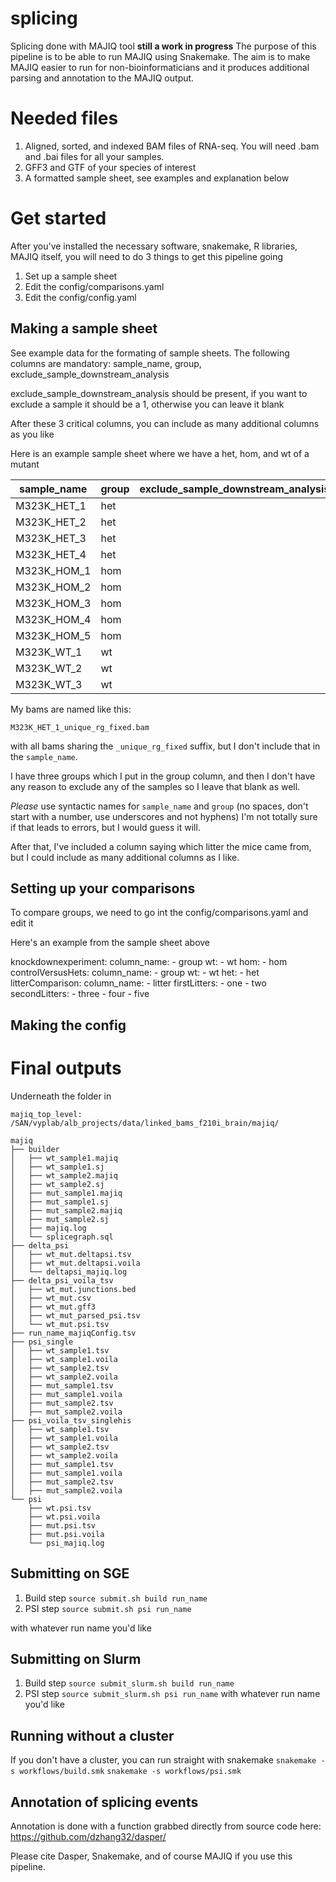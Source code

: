 # splicing
Splicing done with MAJIQ tool **still a work in progress**
The purpose of this pipeline is to be able to run MAJIQ using Snakemake. The aim is to make MAJIQ easier to run for non-bioinformaticians and it produces additional parsing and annotation to the MAJIQ output.

# Needed files
1. Aligned, sorted, and indexed BAM files of RNA-seq. You will need .bam and .bai files for all your samples.
2. GFF3 and GTF of your species of interest
3. A formatted sample sheet, see examples and explanation below
# Get started

After you've installed the necessary software, snakemake, R libraries, MAJIQ itself, you will need to do 3 things to get this pipeline going

1. Set up a sample sheet
2. Edit the config/comparisons.yaml
3. Edit the config/config.yaml

## Making a sample sheet

See example data for the formating of sample sheets.
The following columns are mandatory:
sample_name,
group,
exclude_sample_downstream_analysis

exclude_sample_downstream_analysis should be present, if you want to exclude a sample it should be a 1, otherwise you can leave it blank

After these 3 critical columns, you can include as many additional columns as you like

Here is an example sample sheet where we have a het, hom, and wt of a mutant

| sample_name | group | exclude_sample_downstream_analysis | litter |
|-------------|-------|------------------------------------|--------|
| M323K_HET_1 | het   |                                    | one    |
| M323K_HET_2 | het   |                                    | two    |
| M323K_HET_3 | het   |                                    | three  |
| M323K_HET_4 | het   |                                    | four   |
| M323K_HOM_1 | hom   |                                    | one    |
| M323K_HOM_2 | hom   |                                    | two    |
| M323K_HOM_3 | hom   |                                    | three  |
| M323K_HOM_4 | hom   |                                    | four   |
| M323K_HOM_5 | hom   |                                    | five   |
| M323K_WT_1  | wt    |                                    | one    |
| M323K_WT_2  | wt    |                                    | two    |
| M323K_WT_3  | wt    |                                    | three  |

My bams are named like this:

`M323K_HET_1_unique_rg_fixed.bam`

with all bams sharing the `_unique_rg_fixed` suffix, but I don't include that in the `sample_name`.

I have three groups which I put in the group column, and then I don't have any reason to exclude any of the samples so I leave that blank as well.

*Please* use syntactic names for `sample_name` and `group` (no spaces, don't start with a number, use underscores and not hyphens) I'm not totally sure if that leads to errors, but I would guess it will.

After that, I've included a column saying which litter the mice came from, but I could include as many additional columns as I like.

## Setting up your comparisons

To compare groups, we need to go int the config/comparisons.yaml and edit it

Here's an example from the sample sheet above

knockdownexperiment:
  column_name:
    - group
  wt:
    - wt
  hom:
    - hom
controlVersusHets:
  column_name:
    - group
  wt:
    - wt
  het:
    - het
litterComparison:
  column_name:
    - litter
  firstLitters:
    - one
    - two
  secondLitters:
    - three
    - four
    - five

## Making the config

# Final outputs
Underneath the folder in

`majiq_top_level: /SAN/vyplab/alb_projects/data/linked_bams_f210i_brain/majiq/`
```
majiq
├── builder
│   ├── wt_sample1.majiq
│   ├── wt_sample1.sj
│   ├── wt_sample2.majiq
│   ├── wt_sample2.sj
│   ├── mut_sample1.majiq
│   ├── mut_sample1.sj
│   ├── mut_sample2.majiq
│   ├── mut_sample2.sj
│   ├── majiq.log
│   └── splicegraph.sql
├── delta_psi
│   ├── wt_mut.deltapsi.tsv
│   ├── wt_mut.deltapsi.voila
│   └── deltapsi_majiq.log
├── delta_psi_voila_tsv
│   ├── wt_mut.junctions.bed
│   ├── wt_mut.csv
│   ├── wt_mut.gff3
│   ├── wt_mut_parsed_psi.tsv
│   └── wt_mut.psi.tsv
├── run_name_majiqConfig.tsv
├── psi_single
│   ├── wt_sample1.tsv
│   ├── wt_sample1.voila
│   ├── wt_sample2.tsv
│   ├── wt_sample2.voila
│   ├── mut_sample1.tsv
│   ├── mut_sample1.voila
│   ├── mut_sample2.tsv
│   ├── mut_sample2.voila
├── psi_voila_tsv_singlehis
│   ├── wt_sample1.tsv
│   ├── wt_sample1.voila
│   ├── wt_sample2.tsv
│   ├── wt_sample2.voila
│   ├── mut_sample1.tsv
│   ├── mut_sample1.voila
│   ├── mut_sample2.tsv
│   ├── mut_sample2.voila
└── psi
    ├── wt.psi.tsv
    ├── wt.psi.voila
    ├── mut.psi.tsv
    ├── mut.psi.voila
    └── psi_majiq.log
```
## Submitting on SGE

1. Build step
`source submit.sh build run_name`
2. PSI step
`source submit.sh psi run_name`

with whatever run name you'd like

## Submitting on Slurm

1. Build step
`source submit_slurm.sh build run_name`
2. PSI step
`source submit_slurm.sh psi run_name`
with whatever run name you'd like
## Running without a cluster

If you don't have a cluster, you can run straight with snakemake
`snakemake -s workflows/build.smk`
`snakemake -s workflows/psi.smk`




## Annotation of splicing events
Annotation is done with a function grabbed directly from source code here:
https://github.com/dzhang32/dasper/

Please cite Dasper, Snakemake, and of course MAJIQ if you use this pipeline.
